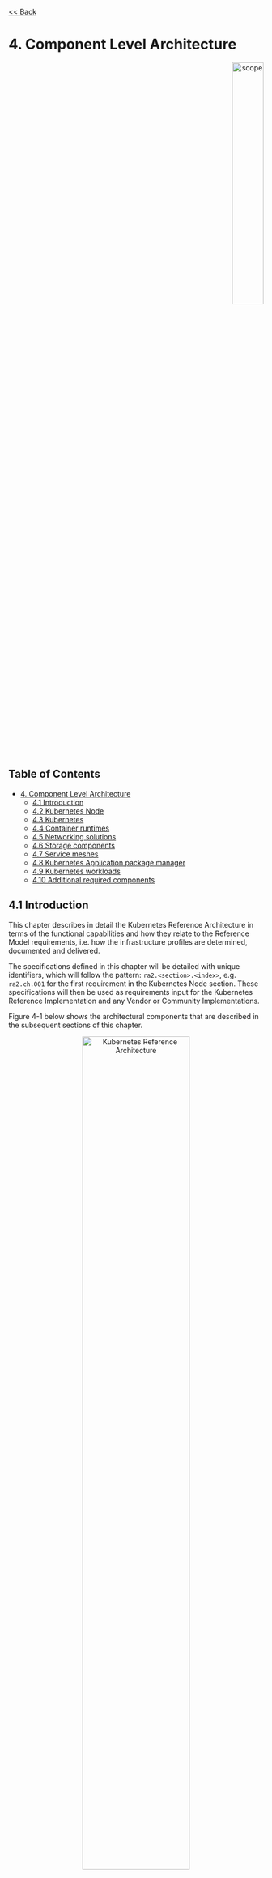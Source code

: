 [<< Back](../../kubernetes)

# 4. Component Level Architecture
<p align="right"><img src="../figures/bogo_lsf.png" alt="scope" title="Scope" width="35%"/></p>

## Table of Contents <!-- omit in toc -->
- [4. Component Level Architecture](#4-component-level-architecture)
  - [4.1 Introduction](#41-introduction)
  - [4.2 Kubernetes Node](#42-kubernetes-node)
  - [4.3 Kubernetes](#43-kubernetes)
  - [4.4 Container runtimes](#44-container-runtimes)
  - [4.5 Networking solutions](#45-networking-solutions)
  - [4.6 Storage components](#46-storage-components)
  - [4.7 Service meshes](#47-service-meshes)
  - [4.8 Kubernetes Application package manager](#48-kubernetes-application-package-manager)
  - [4.9 Kubernetes workloads](#49-kubernetes-workloads)
  - [4.10 Additional required components](#410-additional-required-components)

## 4.1 Introduction

This chapter describes in detail the Kubernetes Reference Architecture in terms
of the functional capabilities and how they relate to the Reference Model
requirements, i.e. how the infrastructure profiles are determined, documented
and delivered.

The specifications defined in this chapter will be detailed with unique
identifiers, which will follow the pattern: `ra2.<section>.<index>`, e.g.
`ra2.ch.001` for the first requirement in the Kubernetes Node section.  These
specifications will then be used as requirements input for the Kubernetes
Reference Implementation and any Vendor or Community Implementations.

Figure 4-1 below shows the architectural components that are described in the
subsequent sections of this chapter.

<p align="center"><img src="../figures/ch04_k8s_architecture.png"
alt="Kubernetes Reference Architecture" Title="Kubernetes Reference
Architecture" width="65%"/></p>
<p align="center"><b>Figure 4-1:</b> Kubernetes Reference Architecture</p>

## 4.2 Kubernetes Node

This section describes the configuration that will be applied to the physical or
virtual machine and an installed Operating System. In order for a Kubernetes Node
to be conformant with the Reference Architecture it must be implemented as per
the following specifications:

|Ref|Specification|Details|Requirement Trace|Reference Implementation Trace|
|---|---|---|---|---|
|`ra2.ch.001`|Huge Pages|When hosting workloads matching the Network Intensive profile, it must be possible to enable Huge Pages (2048KiB and 1048576KiB) within the Kubernetes Node OS, exposing schedulable resources `hugepages-2Mi` and `hugepages-1Gi`.|[infra.com.cfg.004](./chapter02.md#223-cloud-infrastructure-software-profile-requirements)|[sw_config/bmra/kube-node.yml](../../../ref_impl/cntt-ri2/chapters/chapter04.md#431-installation-on-bare-metal-infratructure)|
|`ra2.ch.002`|SR-IOV capable NICs|When hosting workloads matching the Network Intensive profile, the physical machines on which the Kubernetes Nodes run must be equipped with NICs that are SR-IOV capable.|[e.cap.013](./chapter02.md#223-cloud-infrastructure-software-profile-requirements)||
|`ra2.ch.003`|SR-IOV Virtual Functions|When hosting workloads matching the Network Intensive profile, SR-IOV virtual functions (VFs) must be configured within the Kubernetes Node OS, as the SR-IOV Device Plugin does not manage the creation of these VFs.|[e.cap.013](./chapter02.md#223-cloud-infrastructure-software-profile-requirements)|[sw_config/bmra/kube-node.yml](../../../ref_impl/cntt-ri2/chapters/chapter04.md#431-installation-on-bare-metal-infratructure)|
|`ra2.ch.004`|CPU Simultaneous Multi-Threading (SMT)|SMT must be enabled in the BIOS on the physical machine on which the Kubernetes Node runs.|[infra.hw.cpu.cfg.004](./chapter02.md#224-cloud-infrastructure-hardware-profile-requirements)||
|`ra2.ch.005`|CPU Allocation Ratio - VMs|For Kubernetes nodes running as Virtual Machines, ensure the CPU allocation ratio between vCPU and physical CPU core is 1:1.|[infra.com.cfg.001](./chapter02.md#223-cloud-infrastructure-software-profile-requirements)||
|`ra2.ch.006`|CPU Allocation Ratio - Pods|To ensure the CPU allocation ratio between vCPU and physical CPU core is 1:1, the sum of CPU requests and limits by containers in Pod specifications must remain less than the allocatable quantity of CPU resources (i.e. `requests.cpu < allocatable.cpu` and `limits.cpu < allocatable.cpu`).|[infra.com.cfg.001](./chapter02.md#223-cloud-infrastructure-software-profile-requirements)||
|`ra2.ch.007`|IPv6DualStack|To support IPv4/IPv6 dual stack networking, the Kubernetes Node OS must support and be allocated routable IPv4 and IPv6 addresses.|[req.inf.ntw.04](./chapter02.md#23-kubernetes-architecture-requirements)||
|`ra2.ch.008`|Physical CPU Quantity|The physical machines on which the Kubernetes Nodes run must be equipped with at least 2 physical sockets, each of at least 20 CPU cores.|[infra.hw.cpu.cfg.001](./chapter02.md#224-cloud-infrastructure-hardware-profile-requirements)<br>[infra.hw.cpu.cfg.002](./chapter02.md#224-cloud-infrastructure-hardware-profile-requirements)||
|`ra2.ch.009`|Physical Storage|The physical machines on which the Kubernetes Nodes run should be equipped with Sold State Drives (SSDs).|[infra.hw.stg.ssd.cfg.002](./chapter02.md#224-cloud-infrastructure-hardware-profile-requirements)||
|`ra2.ch.010`|Local Filesystem Storage Quantity|The Kubernetes Nodes must be equipped with local filesystem capacity of at least 320GB for unpacking and executing containers. Note, extra should be provisioned to cater for any overhead required by the Operating System and any required OS processes such as the container runtime, Kubernetes agents, etc.|[e.cap.003](./chapter02.md#221-cloud-infrastructure-software-profile-capabilities)||
|`ra2.ch.011`|Virtual Node CPU Quantity|If using VMs, the Kubernetes Nodes must be equipped with at least 16 vCPUs.  Note, extra should be provisioned to cater for any overhead required by the Operating System and any required OS processes such as the container runtime, Kubernetes agents, etc.|[e.cap.001](./chapter02.md#221-cloud-infrastructure-software-profile-capabilities)||
|`ra2.ch.012`|Kubernetes Node RAM Quantity|The Kubernetes Nodes must be equipped with at least 32GB of RAM. Note, extra should be provisioned to cater for any overhead required by the Operating System and any required OS processes such as the container runtime, Kubernetes agents, etc.|[e.cap.002](./chapter02.md#221-cloud-infrastructure-software-profile-capabilities)||
|`ra2.ch.013`|Physical NIC Quantity|The physical machines on which the Kubernetes Nodes run must be equipped with at least four (4) Network Interface Card (NIC) ports.|[infra.hw.nic.cfg.001](./chapter02.md#224-cloud-infrastructure-hardware-profile-requirements)|
|`ra2.ch.014`|Physical NIC Speed - Basic Profile|The NIC ports housed in the physical machines on which the Kubernetes Nodes run for workloads matching the Basic Profile must be at least 10Gbps.|[infra.hw.nic.cfg.002](./chapter02.md#224-cloud-infrastructure-hardware-profile-requirements)|
|`ra2.ch.015`|Physical NIC Speed - Network Intensive Profile|The NIC ports housed in the physical machines on which the Kubernetes Nodes run for workloads matching the Network Intensive profile must be at least 25Gbps.|[infra.hw.nic.cfg.002](./chapter02.md#224-cloud-infrastructure-hardware-profile-requirements)|
|`ra2.ch.016`|Physical PCIe slots|The physical machines on which the Kubernetes Nodes run must be equipped with at least eight (8) Gen3.0 PCIe slots, each with at least eight (8) lanes.|
|`ra2.ch.017`|Immutable infrastructure|Whether physical or virtual machines are used, the Kubernetes Node is not changed after it is made ready for use. New changes to the Kubernetes Node are rolled out as new instances. This covers any changes from BIOS through Operating System to running processes and all associated configurations.|[req.gen.cnt.02](./chapter02.md#23-kubernetes-architecture-requirements)|[Use of Ansible](../../../ref_impl/cntt-ri2/chapters/chapter04.md#431-installation-on-bare-metal-infratructure)|

<p align="center"><b>Table 4-1:</b> Node Specifications</p>

## 4.3 Kubernetes

In order for the Kubernetes components to be conformant with the Reference Architecture they must be implemented as per the following specifications:

|Ref|Specification|Details|Requirement Trace|Reference Implementation Trace|
|---|---|---|---|---|
|`ra2.k8s.001`|Kubernetes Conformance|The Kubernetes distribution, product, or installer used in the implementation **must** be listed in the [Kubernetes Distributions and Platforms document](https://docs.google.com/spreadsheets/d/1LxSqBzjOxfGx3cmtZ4EbB_BGCxT_wlxW_xgHVVa23es/edit#gid=0) and marked (X) as conformant for the Kubernetes version defined in `ra2.k8s.005`.|[req.gen.cnt.03](./chapter02.md#23-kubernetes-architecture-requirements)||
|`ra2.k8s.002`|Highly available etcd|An implementation must consist of either three, five or seven nodes running the etcd service (can be colocated on the master nodes, or can run on separate nodes, but not on worker nodes).|[req.gen.rsl.02 req.gen.avl.01](./chapter02.md#23-kubernetes-architecture-requirements)|["For the high availability requirement"](../../../ref_impl/cntt-ri2/chapters/chapter04.md#431-installation-on-bare-metal-infratructure)|
|`ra2.k8s.003`|Highly available control plane|An implementation must consist of at least one master node per availability zone or fault domain to ensure the high availability and resilience of the Kubernetes control plane services. A master node must run at least the following Kubernetes control plane services: `kube-apiserver`, `kube-scheduler` and `kube-controller-manager`|[req.gen.rsl.02](./chapter02.md#23-kubernetes-architecture-requirements)<br>[req.gen.avl.01](./chapter02.md#23-kubernetes-architecture-requirements)|
|`ra2.k8s.012`|Highly available control plane|A master node must run at least the following Kubernetes control plane services: `kube-apiserver`, `kube-scheduler` and `kube-controller-manager`|[req.gen.rsl.02](./chapter02.md#23-kubernetes-architecture-requirements)<br>[req.gen.avl.01](./chapter02.md#23-kubernetes-architecture-requirements)|
|`ra2.k8s.004`|Highly available worker nodes|An implementation must consist of at least one worker node per availability zone or fault domain to ensure the high availability and resilience of workloads managed by Kubernetes|[req.gen.rsl.01](./chapter02.md#23-kubernetes-architecture-requirements)<br>[req.gen.avl.01](./chapter02.md#23-kubernetes-architecture-requirements)<br>[req.kcm.gen.02](./chapter02.md#23-kubernetes-architecture-requirements)<br>[req.inf.com.01](./chapter02.md#23-kubernetes-architecture-requirements)|
|`ra2.k8s.005`|Kubernetes API Version|In alignment with the [Kubernetes version support policy](https://kubernetes.io/docs/setup/release/version-skew-policy/#supported-versions), an implementation **must** use Kubernetes version 1.21.|TBC|
|`ra2.k8s.006`|NUMA Support|When hosting workloads matching the Network Intensive profile, the `TopologyManager` and `CPUManager` feature gates must be enabled and configured on the kubelet (note, TopologyManager is enabled by default in Kubernetes v1.18 and later, with CPUManager enabled by default in Kubernetes v1.10 and later). `--feature-gates="...,TopologyManager=true,CPUManager=true" --topology-manager-policy=single-numa-node --cpu-manager-policy=static`|[e.cap.007](chapter02.md#221-cloud-infrastructure-software-profile-capabilities) [infra.com.cfg.002](./chapter02.md#223-cloud-infrastructure-software-profile-requirements) [infra.hw.cpu.cfg.003](./chapter02.md#224-cloud-infrastructure-hardware-profile-requirements)|
|`ra2.k8s.007`|DevicePlugins Feature Gate|When hosting workloads matching the Network Intensive profile, the DevicePlugins feature gate must be enabled (note, this is enabled by default in Kubernetes v1.10 or later). `--feature-gates="...,DevicePlugins=true,..."`|Various, e.g. [e.cap.013](chapter02.md#221-cloud-infrastructure-software-profile-capabilities)|[Implied by `sriov_net_dp_enabled`](../../../ref_impl/cntt-ri2/chapters/chapter04.md#431-installation-on-bare-metal-infratructure)|
|`ra2.k8s.008`|System Resource Reservations|To avoid resource starvation issues on nodes, the implementation of the architecture **must** reserve compute resources for system daemons and Kubernetes system daemons such as kubelet, container runtime, etc. Use the following kubelet flags: `--reserved-cpus=[a-z]`, using two of `a-z` to reserve 2 SMT threads.|[i.cap.014](chapter02.md#221-cloud-infrastructure-software-profile-capabilities)|[Implied by `isolcpus_enabled`](../../../ref_impl/cntt-ri2/chapters/chapter04.md#431-installation-on-bare-metal-infratructure)|
|`ra2.k8s.009`|CPU Pinning|When hosting workloads matching the Network Intensive profile, in order to support CPU Pinning, the kubelet must be started with the `--cpu-manager-policy=static` option. (Note, only containers in `Guaranteed` pods - where CPU resource `requests` and `limits` are identical - and configured with positive-integer CPU `requests` will take advantage of this. All other Pods will run on CPUs in the remaining shared pool.)|[infra.com.cfg.003](./chapter02.md#223-cloud-infrastructure-software-profile-requirements)|
|`ra2.k8s.010`|IPv6DualStack|To support IPv6 and IPv4, the `IPv6DualStack` feature gate must be enabled on various components (requires Kubernetes v1.16 or later). kube-apiserver: `--feature-gates="IPv6DualStack=true"`. kube-controller-manager: `--feature-gates="IPv6DualStack=true" --cluster-cidr=<IPv4 CIDR>,<IPv6 CIDR> --service-cluster-ip-range=<IPv4 CIDR>,<IPv6 CIDR> --node-cidr-mask-size-ipv4 ¦ --node-cidr-mask-size-ipv6` defaults to /24 for IPv4 and /64 for IPv6. kubelet: `--feature-gates="IPv6DualStack=true"`. kube-proxy: `--cluster-cidr=<IPv4 CIDR>,<IPv6 CIDR> --feature-gates="IPv6DualStack=true"`|[req.inf.ntw.04](./chapter02.md#23-kubernetes-architecture-requirements)|
|`ra2.k8s.011`|Anuket profile labels|To clearly identify which worker nodes are compliant with the different profiles defined by Anuket the worker nodes must be labelled according to the following pattern: an `anuket.io/profile/basic` label must be set to `true` on the worker node if it can fulfil the requirements of the basic profile and an `anuket.io/profile/network-intensive` label must be set to `true` on the worker node if it can fulfil the requirements of the network intensive profile. The requirements for both profiles can be found in [chapter 2](./chapter02.md#22-reference-model-requirements)|||


<p align="center"><b>Table 4-2:</b> Kubernetes Specifications</p>

## 4.4 Container runtimes

|Ref|Specification|Details|Requirement Trace|Reference Implementation Trace|
|---|---|---|---|---|
|`ra2.crt.001`|Conformance with OCI 1.0 runtime spec|The container runtime must be implemented as per the [OCI 1.0](https://github.com/opencontainers/runtime-spec/blob/master/spec.md) (Open Container Initiative 1.0) specification.|[req.gen.ost.01](chapter02.md#23-kubernetes-architecture-requirements)||
|`ra2.crt.002`|Kubernetes Container Runtime Interface (CRI)|The Kubernetes container runtime must be implemented as per the [Kubernetes Container Runtime Interface (CRI)](https://kubernetes.io/blog/2016/12/container-runtime-interface-cri-in-kubernetes/)|[req.gen.ost.01](chapter02.md#23-kubernetes-architecture-requirements)||

<p align="center"><b>Table 4-3:</b> Container Runtime Specifications</p>

## 4.5 Networking solutions

In order for the networking solution(s) to be conformant with the Reference
Architecture they must be implemented as per the following specifications:

|Ref|Specification|Details|Requirement Trace|Reference Implementation Trace|
|---|---|---|---|---|
|`ra2.ntw.001`|Centralised network administration|The networking solution deployed within the implementation must be administered through the Kubernetes API using native Kubernetes API resources and objects, or Custom Resources.|[req.inf.ntw.03](chapter02.md#23-kubernetes-architecture-requirements)|
|`ra2.ntw.002`|Default Pod Network - CNI|The networking solution deployed within the implementation must use a CNI-conformant Network Plugin for the Default Pod Network, as the alternative (kubenet) does not support cross-node networking or Network Policies.|[req.gen.ost.01](chapter02.md#23-kubernetes-architecture-requirements)<br>[req.inf.ntw.08](chapter02.md#23-kubernetes-architecture-requirements)|
|`ra2.ntw.003`|Multiple connection points|The networking solution deployed within the implementation must support the capability to connect at least FIVE connection points to each Pod, which are additional to the default connection point managed by the default Pod network CNI plugin.|[e.cap.004](chapter02.md#221-cloud-infrastructure-software-profile-capabilities)|
|`ra2.ntw.004`|Multiple connection points presentation|The networking solution deployed within the implementation must ensure that all additional non-default connection points are requested by Pods using standard Kubernetes resource scheduling mechanisms such as annotations or container resource requests and limits.|[req.inf.ntw.03](chapter02.md#23-kubernetes-architecture-requirements)|
|`ra2.ntw.005`|Multiplexer/meta-plugin|The networking solution deployed within the implementation may use a multiplexer/meta-plugin.|[req.inf.ntw.06](chapter02.md#23-kubernetes-architecture-requirements)<br>[req.inf.ntw.07](chapter02.md#23-kubernetes-architecture-requirements)|
|`ra2.ntw.006`|Multiplexer/meta-plugin CNI Conformance|If used, the selected multiplexer/meta-plugin must integrate with the Kubernetes control plane via CNI.|[req.gen.ost.01](chapter02.md#23-kubernetes-architecture-requirements)|
|`ra2.ntw.007`|Multiplexer/meta-plugin CNI Plugins|If used, the selected multiplexer/meta-plugin must support the use of multiple CNI-conformant Network Plugins.|[req.gen.ost.01](chapter02.md#23-kubernetes-architecture-requirements)<br>[req.inf.ntw.06](chapter02.md#23-kubernetes-architecture-requirements)|[`sriov`, `userspace` and `bond` CNIs all listed](../../../ref_impl/cntt-ri2/chapters/chapter04.md#431-installation-on-bare-metal-infratructure)|
|`ra2.ntw.008`|SR-IOV Device Plugin for Network Intensive|When hosting workloads that match the Network Intensive profile and require SR-IOV acceleration, a Device Plugin for SR-IOV must be used to configure the SR-IOV devices and advertise them to the `kubelet`.|[e.cap.013](chapter02.md#221-cloud-infrastructure-software-profile-capabilities)|[`sriov_net_dp_enabled: true`](../../../ref_impl/cntt-ri2/chapters/chapter04.md#431-installation-on-bare-metal-infratructure)|
|`ra2.ntw.009`|Multiple connection points with multiplexer/meta-plugin|When a multiplexer/meta-plugin is used, the additional non-default connection points must be managed by a CNI-conformant Network Plugin.|[req.gen.ost.01](chapter02.md#23-kubernetes-architecture-requirements)|
|`ra2.ntw.010`|User plane networking|When hosting workloads matching the Network Intensive profile, CNI network plugins that support the use of DPDK, VPP, or SR-IOV must be deployed as part of the networking solution.|[infra.net.acc.cfg.001](chapter02.md#223-cloud-infrastructure-software-profile-requirements)|[All are available under `example_net_attach_defs:`](../../../ref_impl/cntt-ri2/chapters/chapter04.md#431-installation-on-bare-metal-infratructure)|
|`ra2.ntw.011`|NATless connectivity|When hosting workloads that require source and destination IP addresses to be preserved in the traffic headers, a CNI plugin that exposes the pod IP directly to the external networks (e.g. Calico, MACVLAN or IPVLAN CNI plugins) is required.|[req.inf.ntw.14](chapter02.md#23-kubernetes-architecture-requirements)|
|`ra2.ntw.012`|Optional Device Plugins|When hosting workloads matching the Network Intensive profile that require the use of FPGA or other Acceleration Hardware, a Device Plugin for that FPGA or Acceleration Hardware may be used.|[e.cap.016](chapter02.md#221-cloud-infrastructure-software-profile-capabilities)|
|`ra2.ntw.013`|Dual stack CNI|The networking solution deployed within the implementation must use a CNI-conformant Network Plugin that is able to support dual-stack IPv4/IPv6 networking.|[req.inf.ntw.04](chapter02.md#23-kubernetes-architecture-requirements)|

<p align="center"><b>Table 4-4:</b> Networking Solution Specifications</p>

## 4.6 Storage components

In order for the storage solution(s) to be conformant with the Reference
Architecture they must be implemented as per the following specifications:

|Ref|Specification|Details|Requirement Trace|Reference Implementation Trace|
|---|---|---|---|---|
|`ra2.stg.001`| Ephemeral Storage | An implementation must support ephemeral storage, for the unpacked container images to be stored and executed from, as a directory in the filesystem on the worker node on which the container is running. <br>See the [Container runtimes](#4.4) section above for more information on how this meets the requirement for ephemeral storage for containers. ||
|`ra2.stg.002`| Kubernetes Volumes | An implementation may attach additional storage to containers using Kubernetes Volumes. ||
|`ra2.stg.003`| Kubernetes Volumes | An implementation may use Volume Plugins (see `ra2.stg.005` below) to allow the use of a storage protocol (e.g. iSCSI, NFS) or management API (e.g. Cinder, EBS) for the attaching and mounting of storage into a Pod. ||
|`ra2.stg.004`| Persistent Volumes | An implementation may support Kubernetes Persistent Volumes (PV) to provide persistent storage for Pods.<br>Persistent Volumes exist independent of the lifecycle of containers and/or pods. |[req.inf.stg.01](chapter02.md#23-kubernetes-architecture-requirements)|
|`ra2.stg.005`| Storage Extension | Volume plugins must allow for the use of a range of backend storage systems. ||
|`ra2.stg.006`| Container Storage Interface (CSI) | An implementation may support the Container Storage Interface (CSI), an Out-of-tree plugin.<br>In order to support CSI, the  feature gates `CSIDriverRegistry` and `CSINodeInfo` must be enabled.<br>The implementation must use a CSI driver (a full list of CSI drivers can be found [here](https://kubernetes-csi.github.io/docs/drivers.html)). <br>An implementation may support ephemeral storage through a CSI-compatible volume plugin in which case the `CSIInlineVolume` feature gate must be enabled.<br>An implementation may support Persistent Volumes through a CSI-compatible volume plugin in which case  the `CSIPersistentVolume` feature gate must be enabled. | |
|`ra2.stg.007`|  | An implementation should use Kubernetes Storage Classes to support automation and the separation of concerns between providers of a service and consumers of the service. | |

<p align="center"><b>Table 4-6:</b> Storage Solution Specifications</p>

A note on object storage:
- This Reference Architecture does not include any specifications for object
storage, as this is neither a native Kubernetes object, nor something that is
required by CSI drivers.  Object storage is an application-level requirement
that would ordinarily be provided by a highly scalable service offering rather
than being something an individual Kubernetes Cluster could offer.  

> Todo: specifications/commentary to support req.inf.stg.04 (SDS) and req.inf.stg.05 (high performance and horizontally scalable storage). Also req.sec.gen.06 (storage resource isolation), req.sec.gen.10 (CIS - if applicable) and req.sec.zon.03 (data encryption at rest).


## 4.7 Service meshes

Application service meshes are not in scope for the architecture.  Network
service mesh specifications are handled in section [4.5 Networking
solutions](#45-networking-solutions).

## 4.8 Kubernetes Application package manager

In order for the storage solution(s) to be conformant with the Reference
Architecture they must be implemented as per the following specifications:

|Ref|Specification|Details|Requirement Trace|Reference Implementation Trace|
|---|---|---|---|---|
|`ra2.pkg.001`|API-based package management|A package manager must use the Kubernetes APIs to manage application artefacts. Cluster-side components such as Tiller are not supported.|[req.int.api.02](./chapter02.md#23-kubernetes-architecture-requirements)||

<p align="center"><b>Table 4-7:</b> Kubernetes Application Package Management Specifications</p>

## 4.9 Kubernetes workloads

In order for the Kubernetes workloads to be conformant with the Reference
Architecture they must be implemented as per the following specifications:

|Ref|Specification|Details|Requirement Trace|Reference Implementation Trace|
|---|---|---|---|---|
|`ra2.app.001`|[Root](https://github.com/opencontainers/runtime-spec/blob/master/config.md) Parameter Group (OCI Spec)|Specifies the container's root filesystem.|TBD|N/A|
|`ra2.app.002`|[Mounts](https://github.com/opencontainers/runtime-spec/blob/master/config.md#mounts) Parameter Group (OCI Spec)|Specifies additional mounts beyond root|TBD|N/A|
|`ra2.app.003`|[Process](https://github.com/opencontainers/runtime-spec/blob/master/config.md#process) Parameter Group (OCI Spec)|Specifies the container process|TBD|N/A|
|`ra2.app.004`|[Hostname](https://github.com/opencontainers/runtime-spec/blob/master/config.md#hostname) Parameter Group (OCI Spec)|Specifies the container's hostname as seen by processes running inside the container|TBD|N/A|
|`ra2.app.005`|[User](https://github.com/opencontainers/runtime-spec/blob/master/config.md#user) Parameter Group (OCI Spec)|User for the process is a platform-specific structure that allows specific control over which user the process runs as|TBD|N/A|
|`ra2.app.006`|Consumption of additional, non-default connection points|The workload must request additional non-default connection points through the use of workload annotations or resource requests and limits within the container spec passed to the Kubernetes API Server.|[req.int.api.01](chapter02.md#23-kubernetes-architecture-requirements)|N/A|
|`ra2.app.007`|Host Volumes|Workloads should not use `hostPath` volumes, as [Pods with identical configuration (such as created from a PodTemplate) may behave differently on different nodes due to different files on the nodes.](https://kubernetes.io/docs/concepts/storage/volumes/#hostpath)|[req.kcm.gen.02](chapter02.md#23-kubernetes-architecture-requirements)|N/A|
|`ra2.app.008`|Infrastructure dependency|Workloads must not rely on the availability of the master nodes for the successful execution of their functionality (i.e. loss of the master nodes may affect non-functional behaviours such as healing and scaling, but components that are already running will continue to do so without issue). |TBD|N/A|
<p align="center"><b>Table 4-8:</b> Kubernetes Workload Specifications</p>

## 4.10 Additional required components

> This chapter should list any additional components needed to provide the services defined in Chapter 3.2 (e.g: Prometheus)
